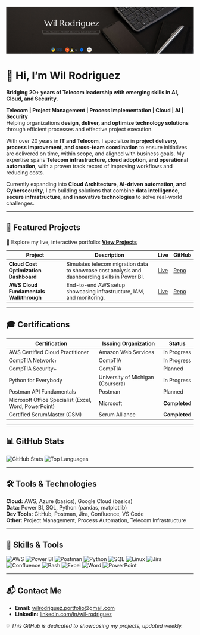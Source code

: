 ![Portfolio Banner](https://raw.githubusercontent.com/wilrodriguez-portfolio/wilrodriguez-portfolio/refs/heads/main/BLack%20Minimalist%20Banner.wilrodriguezportfolio.png)

# 👋 Hi, I’m Wil Rodriguez

**Bridging 20+ years of Telecom leadership with emerging skills in AI, Cloud, and Security.**

**Telecom | Project Management | Process Implementation | Cloud | AI | Security**  
Helping organizations **design, deliver, and optimize technology solutions** through efficient processes and effective project execution.

With over 20 years in **IT and Telecom**, I specialize in **project delivery, process improvement, and cross-team coordination** to ensure initiatives are delivered on time, within scope, and aligned with business goals. My expertise spans **Telecom infrastructure, cloud adoption, and operational automation**, with a proven track record of improving workflows and reducing costs.

Currently expanding into **Cloud Architecture, AI-driven automation, and Cybersecurity**, I am building solutions that combine **data intelligence, secure infrastructure, and innovative technologies** to solve real-world challenges.

---

## 🚀 Featured Projects

🔗 Explore my live, interactive portfolio: [**View Projects**](https://github.com/wilrodriguez-portfolio?tab=repositories)

| Project | Description | Live | GitHub |
|---------|-------------|------|--------|
| **Cloud Cost Optimization Dashboard** | Simulates telecom migration data to showcase cost analysis and dashboarding skills in Power BI. | [Live](#) | [Repo](#) |
| **AWS Cloud Fundamentals Walkthrough** | End-to-end AWS setup showcasing infrastructure, IAM, and monitoring. | [Live](#) | [Repo](#) |

---

## 🎓 Certifications

| Certification | Issuing Organization | Status |
|---------------|----------------------|--------|
| AWS Certified Cloud Practitioner | Amazon Web Services | In Progress |
| CompTIA Network+ | CompTIA | In Progress |
| CompTIA Security+ | CompTIA | Planned |
| Python for Everybody | University of Michigan (Coursera) | In Progress |
| Postman API Fundamentals | Postman | Planned |
| Microsoft Office Specialist (Excel, Word, PowerPoint) | Microsoft | **Completed** |
| Certified ScrumMaster (CSM) | Scrum Alliance | **Completed** |

---

## 📊 GitHub Stats

![GitHub Stats](https://github-readme-stats.vercel.app/api?username=wilrodriguez-portfolio&show_icons=true&theme=radical)
![Top Languages](https://github-readme-stats.vercel.app/api/top-langs/?username=wilrodriguez-portfolio&layout=compact&theme=radical)

---

## 🛠 Tools & Technologies

**Cloud:** AWS, Azure (basics), Google Cloud (basics)  
**Data:** Power BI, SQL, Python (pandas, matplotlib)  
**Dev Tools:** GitHub, Postman, Jira, Confluence, VS Code  
**Other:** Project Management, Process Automation, Telecom Infrastructure

---

## 🧰 Skills & Tools

![AWS](https://img.shields.io/badge/AWS-%23FF9900.svg?style=for-the-badge&logo=amazon-aws&logoColor=white)
![Power BI](https://img.shields.io/badge/Power%20BI-F2C811.svg?style=for-the-badge&logo=powerbi&logoColor=black)
![Postman](https://img.shields.io/badge/Postman-FF6C37?style=for-the-badge&logo=postman&logoColor=white)
![Python](https://img.shields.io/badge/Python-3776AB.svg?style=for-the-badge&logo=python&logoColor=white)
![SQL](https://img.shields.io/badge/SQL-336791.svg?style=for-the-badge&logo=postgresql&logoColor=white)
![Linux](https://img.shields.io/badge/Linux-FCC624.svg?style=for-the-badge&logo=linux&logoColor=black)
![Jira](https://img.shields.io/badge/Jira-0052CC.svg?style=for-the-badge&logo=jira&logoColor=white)
![Confluence](https://img.shields.io/badge/Confluence-172B4D.svg?style=for-the-badge&logo=confluence&logoColor=white)
![Bash](https://img.shields.io/badge/Bash-4EAA25.svg?style=for-the-badge&logo=gnu-bash&logoColor=white)
![Excel](https://img.shields.io/badge/Excel-217346.svg?style=for-the-badge&logo=microsoft-excel&logoColor=white)
![Word](https://img.shields.io/badge/Word-2B579A.svg?style=for-the-badge&logo=microsoft-word&logoColor=white)
![PowerPoint](https://img.shields.io/badge/PowerPoint-B7472A.svg?style=for-the-badge&logo=microsoft-powerpoint&logoColor=white)

---

## 📬 Contact Me

- **Email:** [wilrodriguez.portfolio@gmail.com](mailto:wilrodriguez.portfolio@gmail.com)  
- **LinkedIn:** [linkedin.com/in/wil-rodriguez](https://www.linkedin.com/in/wil-rodriguez/)

💡 *This GitHub is dedicated to showcasing my projects, updated weekly.*




